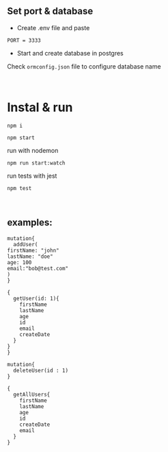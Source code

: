 ## Set port & database
- Create .env file and paste
```
PORT = 3333
```
- Start and create database in postgres

Check ```ormconfig.json``` file to configure database name

</br>

# Instal & run
``` 
npm i
``` 
``` 
npm start
``` 
run with nodemon
```
npm run start:watch
```
run tests with jest
```
npm test
```
</br>

## examples:
```
mutation{
  addUser(
firstName: "john"
lastName: "doe"
age: 100
email:"bob@test.com"
)
}
```

``` 
{
  getUser(id: 1){
    firstName
    lastName
    age
    id
    email
    createDate
  }
}
}
```

``` 
mutation{
  deleteUser(id : 1)
}
```

``` 
{
  getAllUsers{
    firstName
    lastName
    age
    id
    createDate
    email
  }
}
```
